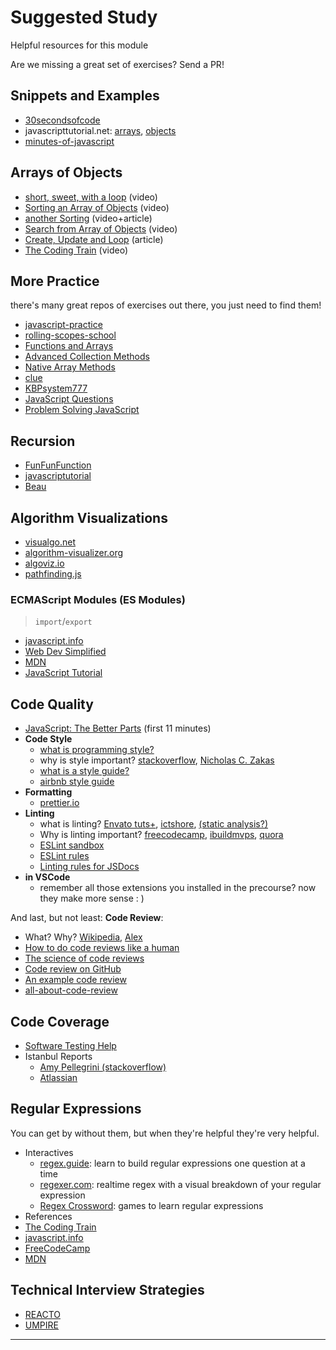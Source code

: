 # Suggested Study

Helpful resources for this module

Are we missing a great set of exercises? Send a PR!

## Snippets and Examples

- [30secondsofcode](https://www.30secondsofcode.org/js)
- javascripttutorial.net: [arrays](https://www.javascripttutorial.net/array/), [objects](https://www.javascripttutorial.net/object/)
- [minutes-of-javascript](https://github.com/olivierloverde/minutes-of-javascript)

## Arrays of Objects

- [short, sweet, with a loop](https://www.youtube.com/watch?v=ivNWS9s7vhA) (video)
- [Sorting an Array of Objects](https://www.youtube.com/watch?v=0d76_2sksWY) (video)
- [another Sorting](https://flaviocopes.com/how-to-sort-array-of-objects-by-property-javascript/) (video+article)
- [Search from Array of Objects](https://www.youtube.com/watch?v=US63Q6AL0GI) (video)
- [Create, Update and Loop](https://www.freecodecamp.org/news/javascript-array-of-objects-tutorial-how-to-create-update-and-loop-through-objects-using-js-array-methods/) (article)
- [The Coding Train](https://www.youtube.com/watch?v=fBqaA7zRO58) (video)

## More Practice

there's many great repos of exercises out there, you just need to find them!

- [javascript-practice](https://github.com/andrewborisov/javascript-practice)
- [rolling-scopes-school](https://github.com/rolling-scopes-school/js-assignments)
- [Functions and Arrays](https://github.com/ironhack-labs/lab-javascript-functions-and-arrays/)
- [Advanced Collection Methods](https://github.com/ironhack-labs/lab-javascript-advanced-collection-methods)
- [Native Array Methods](https://github.com/gSchool/native-array-methods-exercises/)
- [clue](https://github.com/ironhack-labs/lab-javascript-clue/)
- [KBPsystem777](https://github.com/KBPsystem777/JSexercises)
- [JavaScript Questions](https://github.com/lydiahallie/javascript-questions/)
- [Problem Solving JavaScript](https://github.com/knaxus/problem-solving-javascript/tree/master/src/_Problems_/product-of-elements)

## Recursion

- [FunFunFunction](https://www.youtube.com/watch?v=k7-N8R0-KY4&list=PL0zVEGEvSaeEd9hlmCXrk5yUyqUag-n84&index=7)
- [javascriptutorial](https://www.javascripttutorial.net/javascript-recursive-function/)
- [Beau](https://www.youtube.com/watch?v=vPEJSJMg4jY)

## Algorithm Visualizations

- [visualgo.net](https://visualgo.net/en)
- [algorithm-visualizer.org](https://algorithm-visualizer.org)
- [algoviz.io](https://algoviz.io/#/)
- [pathfinding.js](https://qiao.github.io/PathFinding.js/visual/)

### ECMAScript Modules (ES Modules)

> `import`/`export`

- [javascript.info](https://javascript.info/modules-intro)
- [Web Dev Simplified](https://www.youtube.com/watch?v=cRHQNNcYf6s)
- [MDN](https://developer.mozilla.org/en-US/docs/Web/JavaScript/Guide/Modules)
- [JavaScript Tutorial](https://www.javascripttutorial.net/es6/es6-modules/)

## Code Quality

- [JavaScript: The Better Parts](https://www.youtube.com/watch?v=_EF-FO63MXs) (first 11 minutes)
- **Code Style**
  - [what is programming style?](https://en.wikipedia.org/wiki/Programming_style)
  - why is style important? [stackoverflow](https://stackoverflow.com/questions/127916/is-programming-style-important-how-important), [Nicholas C. Zakas](https://www.smashingmagazine.com/2012/10/why-coding-style-matters/)
  - [what is a style guide?](https://www.youtube.com/watch?v=UQd-50Pew94)
  - [airbnb style guide](https://github.com/airbnb/javascript)
- **Formatting**
  - [prettier.io](https://prettier.io)
- **Linting**
  - what is linting? [Envato tuts+](https://www.youtube.com/watch?v=rrzC1RbMLiQ), [ictshore](https://www.ictshore.com/javascript/what-is-javascript-linting/), [(static analysis?)](https://deepsource.io/blog/static-analysis-javascript/)
  - Why is linting important? [freecodecamp](https://www.freecodecamp.org/news/what-is-linting-and-how-can-it-save-you-time/), [ibuildmvps](https://ibuildmvps.com/blog/the-importance-of-linting/), [quora](https://www.quora.com/What-is-the-purpose-of-a-code-style-linting-tool?share=1)
  - [ESLint sandbox](https://eslint.org/demo/)
  - [ESLint rules](https://eslint.org/docs/rules/)
  - [Linting rules for JSDocs](https://github.com/Extersky/eslint-plugin-jsdoc#eslint-plugin-jsdoc-rules)
- **in VSCode**
  - remember all those extensions you installed in the precourse? now they make more sense : )

And last, but not least: **Code Review**:

- What? Why? [Wikipedia](https://en.wikipedia.org/wiki/Code_review), [Alex](https://dzone.com/articles/what-is-code-review-and-why-do-you-need-it)
- [How to do code reviews like a human](https://www.youtube.com/watch?v=0t4_MfHgb_A)
- [The science of code reviews](https://www.youtube.com/watch?v=EyL7mqwpZhk)
- [Code review on GitHub](https://www.youtube.com/watch?v=HW0RPaJqm4g)
- [An example code review](https://www.youtube.com/watch?v=cix7wQSsN7U)
- [all-about-code-review](https://github.com/mgreiler/all-about-code-review)

## Code Coverage

- [Software Testing Help](https://www.softwaretestinghelp.com/code-coverage-tutorial/)
- Istanbul Reports
  - [Amy Pellegrini (stackoverflow)](https://stackoverflow.com/a/36697606)
  - [Atlassian](https://www.atlassian.com/continuous-delivery/software-testing/code-coverage)

## Regular Expressions

You can get by without them, but when they're helpful they're very helpful.

- Interactives
  - [regex.guide](https://regex.guide): learn to build regular expressions one question at a time
  - [regexer.com](https://regexr.com): realtime regex with a visual breakdown of your regular expression
  - [Regex Crossword](https://regexcrossword.com): games to learn regular expressions
- References
- [The Coding Train](https://shiffman.net/a2z/regex/)
- [javascript.info](https://javascript.info/regular-expressions)
- [FreeCodeCamp](https://www.youtube.com/watch?v=909NfO1St0A)
- [MDN](https://developer.mozilla.org/en-US/docs/Web/JavaScript/Guide/Regular_Expressions)

## Technical Interview Strategies

- [REACTO](https://www.fullstackacademy.com/blog/how-to-ace-a-technical-interview-reacto)
- [UMPIRE](https://guides.codepath.com/compsci/UMPIRE-Interview-Strategy)

---
